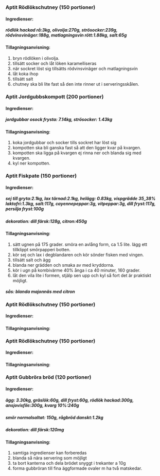 ### Aptit Rödlökschutney (150 portioner)
#### Ingredienser:
##### rödlök hackad rå:3kg, olivolja:270g, strösocker:239g, rödvinsvinäger:188g, matlagningsvin rött:1.88kg, salt:65g
#### Tillagningsanvisning:
1. bryn rödlöken i olivolja.
2. tillsätt socker och låt löken karamelliseras
3. när sockret löst sig tillsätts rödvinsvinäger och matlagningsvin
4. låt koka ihop
5. tillsätt salt
6. chutney ska bli lite fast så den inte rinner ut i serveringsskålen.


### Aptit Jordgubbskompott (200 portioner)
#### Ingredienser:
##### jordgubbar osock frysta: 7.14kg, strösocker: 1.43kg
#### Tillagningsanvisning:
1. koka jordgubbar och socker tills sockret har löst sig
2. kompotten ska bli ganska fast så att den ligger kvar på kvargen. 
3. kompotten ska ligga på kvargen ej rinna ner och blanda sig med kvargen.
4. kyl ner kompotten.



### Aptit Fiskpate (150 portioner)
#### Ingredienser:
##### sej till gryta:2.1kg, lax tärnad:2.1kg, helägg: 0.83kg, vispgrädde 35_38% laktofri:1.3kg, salt:117g, cayennepeppar:3g, vitpeppar:3g, dill fryst:117g, persilja fryst:100g
##### dekoration: dill färsk:128g, citron:450g
#### Tillagningsanvisning:
1. sätt ugnen på 175 grader. smöra en avlång form, ca 1.5 lite. lägg ett tillklippt smörpapperi botten.
2. kör sej och lax i degblandaren och kör sönder fisken med vingen.
3. tillsätt salt och ägg
4. blanda ner grädden och smaka av med kryddorna.
5. kör i ugn på kombivärme 40% ånga i ca 40 minuter, 160 grader.
6. låt den vila lite i formen, stjälp sen upp och kyl så fort det är praktiskt möjligt.

##### sås: blanda majonnäs med citron


### Aptit Rödlökschutney (150 portioner)
#### Ingredienser:
#####
#### Tillagningsanvisning:


### Aptit Rödlökschutney (150 portioner)
#### Ingredienser:
#####
#### Tillagningsanvisning:


### Aptit Gubbröra bröd (120 portioner)
#### Ingredienser:
##### ägg: 3.30kg, gräslök:60g, dill fryst:60g, rödlök hackad:300g, ansjovisfile:300g, kvarg 10%:240g
##### smör normalsaltat: 150g, rågbröd danskt:1.2kg
##### dekoration: dill färsk:120mg

#### Tillagningsanvisning:
1. samtiga ingredienser kan forberedas
2. blanda så nära servering som möjligt
3. ta bort kanterna och dela brödet snyggt i trekanter a 10g
4. forma gubbröran till fina äggformade ovaler m ha två matskedar.
